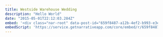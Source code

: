 ```yaml
---
title: Westside Warehouse Wedding
description: "Hello World"
date: "2015-05-01T22:12:03.284Z"
embed: '<div class="nar-root" data-post-id="659f8487-a12b-4ef2-b993-e3ec7c833e29" style="p {text-align:center;opacity: 0.0;animation: nara 0s ease-in 2s forwards;}@keyframes nara {to {opacity: 1.0;}}" ><img style="width:100%;" src="https://content1.getnarrativeapp.com/static/659f8487-a12b-4ef2-b993-e3ec7c833e29/featured.jpg"><noscript><p>Your Narrative blog will appear here, click preview to see it live.<br>For any issues click <a href="https://help.narrative.so/i/j">here</a></p></noscript>'
embedScript: 'https://service.getnarrativeapp.com/core/embed/r/659f8487-a12b-4ef2-b993-e3ec7c833e29.js'
---
```

